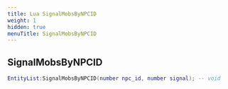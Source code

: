 ```yaml
---
title: Lua SignalMobsByNPCID
weight: 1
hidden: true
menuTitle: SignalMobsByNPCID
---
```

## SignalMobsByNPCID
```lua
EntityList:SignalMobsByNPCID(number npc_id, number signal); -- void
```